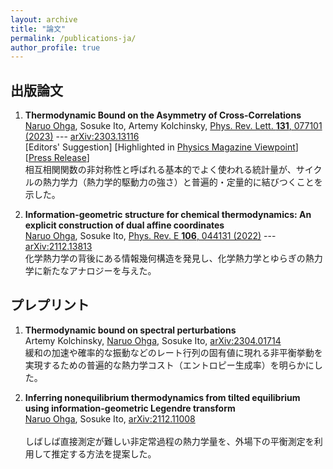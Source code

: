 ```yaml
---
layout: archive
title: "論文"
permalink: /publications-ja/
author_profile: true
---
```


## 出版論文

1. **Thermodynamic Bound on the Asymmetry of Cross-Correlations**   
<u>Naruo Ohga</u>, Sosuke Ito, Artemy Kolchinsky, [Phys. Rev. Lett. **131**, 077101 (2023)](https://doi.org/10.1103/PhysRevLett.131.077101)
--- [arXiv:2303.13116](https://arxiv.org/abs/2303.13116)  
[Editors' Suggestion]
[Highlighted in [Physics Magazine Viewpoint](https://physics.aps.org/articles/v16/142)]
[[Press Release](https://www.s.u-tokyo.ac.jp/ja/press/2023/8610/)]<br style="line-height:6pt">
相互相関関数の非対称性と呼ばれる基本的でよく使われる統計量が、サイクルの熱力学力（熱力学的駆動力の強さ）と普遍的・定量的に結びつくことを示した。

1. **Information-geometric structure for chemical thermodynamics: An explicit construction of dual affine coordinates**   
<u>Naruo Ohga</u>, Sosuke Ito, [Phys. Rev. E **106**, 044131 (2022)](https://doi.org/10.1103/PhysRevE.106.044131)
--- [arXiv:2112.13813](https://arxiv.org/abs/2112.13813)<br style="line-height:50pt">
化学熱力学の背後にある情報幾何構造を発見し、化学熱力学とゆらぎの熱力学に新たなアナロジーを与えた。

## プレプリント

1. **Thermodynamic bound on spectral perturbations**  
Artemy Kolchinsky, <u>Naruo Ohga</u>, Sosuke Ito, 
[arXiv:2304.01714](https://arxiv.org/abs/2304.01714)<br style="display:block; line-height:22px">
緩和の加速や確率的な振動などのレート行列の固有値に現れる非平衡挙動を実現するための普遍的な熱力学コスト（エントロピー生成率）を明らかにした。

1. **Inferring nonequilibrium thermodynamics from tilted equilibrium using information-geometric Legendre transform**  
<u>Naruo Ohga</u>, Sosuke Ito, 
[arXiv:2112.11008](https://arxiv.org/abs/2112.11008)<br><br>
しばしば直接測定が難しい非定常過程の熱力学量を、外場下の平衡測定を利用して推定する方法を提案した。
